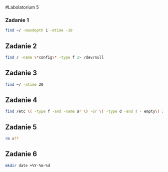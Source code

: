 #Labolatorium 5

### Zadanie 1

```sh
find ~/ -maxdepth 1 -mtime -10
```

## Zadanie 2

```sh
find / -name \*config\* -type f 2> /dev/null
```

## Zadanie 3

```sh
find ~/ -atime 20
```

## Zadanie 4

```sh
find /etc \( -type f -and -name a* \) -or \( -type d -and ! - empty\) 2> /dev/null
```

## Zadanie 5

```sh
rm x??
```
## Zadanie 6

```sh
mkdir date +%Y-%m-%d
```
